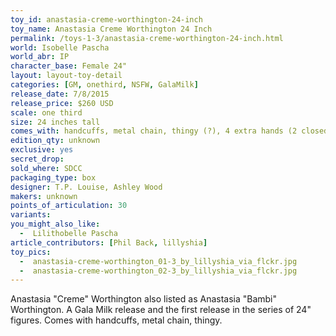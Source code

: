 ```yaml
---
toy_id: anastasia-creme-worthington-24-inch
toy_name: Anastasia Creme Worthington 24 Inch
permalink: /toys-1-3/anastasia-creme-worthington-24-inch.html
world: Isobelle Pascha
world_abr: IP
character_base: Female 24"
layout: layout-toy-detail
categories: [GM, onethird, NSFW, GalaMilk]
release_date: 7/8/2015
release_price: $260 USD
scale: one third
size: 24 inches tall
comes_with: handcuffs, metal chain, thingy (?), 4 extra hands (2 closed grip, 2 open)
edition_qty: unknown
exclusive: yes
secret_drop:
sold_where: SDCC
packaging_type: box
designer: T.P. Louise, Ashley Wood
makers: unknown
points_of_articulation: 30
variants:
you_might_also_like:  
  -  Lilithobelle Pascha
article_contributors: [Phil Back, lillyshia]
toy_pics:
  -  anastasia-creme-worthington_01-3_by_lillyshia_via_flckr.jpg
  -  anastasia-creme-worthington_02-3_by_lillyshia_via_flckr.jpg
---
```

Anastasia "Creme" Worthington also listed as Anastasia "Bambi" Worthington. A Gala Milk release and the first release in the series of 24" figures. Comes with handcuffs, metal chain, thingy.